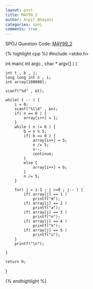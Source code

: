 ```yaml
---
layout: post
title: MAY99_2
author: Arpit Bhayani
categories: spoj
comments: true
---
```


SPOJ Question Code: [MAY99_2](http://www.spoj.com/problems/MAY99_2/)

{% highlight cpp %}
#include <stdio.h>

int main( int argc , char * argv[] ) {

	int t , b , j;
	long long int n , i;
	int array[100000];

	scanf("%d" , &t);

	while( t -- ) {
		i = 0;
		scanf("%lld" , &n);
		if( n == 0 ) {
			array[i++] = 1;
		}
		while ( n != 0 ) {
			b = n % 5;
			if( b == 0 ) {
				array[i++] = 5;
				n /= 5;
				n--;
				continue;
			}
			else {
				array[i++] = b;
			}
			n /= 5;
		}

		for( j = i-1 ; j >=0 ; j-- ) {
			if( array[j] == 1 )
				printf("m");
			if( array[j] == 2 )
				printf("a");
			if( array[j] == 3 )
				printf("n");
			if( array[j] == 4 )
				printf("k");
			if( array[j] == 5 )
				printf("u");
		}
		printf("\n");

	}

	return 0;
}

{% endhighlight %}